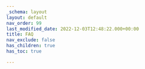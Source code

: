 ```yaml
---
_schema: layout
layout: default
nav_order: 99
last_modified_date: 2022-12-03T12:48:22.000+00:00
title: FAQ
nav_exclude: false
has_children: true
has_toc: true

---
```

